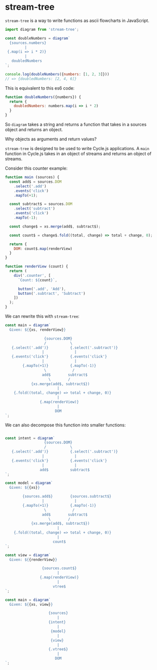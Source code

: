 stream-tree
===

`stream-tree` is a way to write functions as ascii flowcharts in JavaScript.

<!-- share-code-between-examples -->

```js
import diagram from 'stream-tree';

const doubleNumbers = diagram`
  {sources.numbers}
         |
 {.map(i => i * 2)}
         |
   doubledNumbers
`;

console.log(doubleNumbers({numbers: [1, 2, 3]}))
// => {doubledNumbers: [2, 4, 6]}
```

This is equivalent to this es6 code:

```js
function doubleNumbers({numbers}) {
  return {
    doubledNumbers: numbers.map(i => i * 2)
  }
}
```

So `diagram` takes a string and returns a function that takes in a sources object and returns an object.

Why objects as arguments and return values?

`stream-tree` is designed to be used to write Cycle.js applications. A `main` function in Cycle.js takes in an object of streams and returns an object of streams.

Consider this counter example:

```js
function main (sources) {
  const add$ = sources.DOM
    .select('.add')
    .events('click')
    .mapTo(+1);

  const subtract$ = sources.DOM
    .select('subtract')
    .events('click')
    .mapTo(-1);

  const change$ = xs.merge(add$, subtract$);

  const count$ = change$.fold((total, change) => total + change, 0);

  return {
    DOM: count$.map(renderView)
  }
}

function renderView (count) {
  return (
    div('.counter', [
      `Count: ${count}`,

      button('.add', 'Add'),
      button('.subtract', 'Subtract')
    ])
  );
}
```

We can rewrite this with `stream-tree`:

```js
const main = diagram`
  Given: ${{xs, renderView}}

                  {sources.DOM}
                  /           \
   {.select('.add')}          {.select('.subtract')}
                 |              |
   {.events('click'}          {.events('click'}
                 |              |
        {.mapTo(+1)}          {.mapTo(-1)}
                  \            /
                 add$        subtract$
                    \        /
            {xs.merge(add$, subtract$})
                        |
    {.fold((total, change) => total + change, 0)}
                        |
                {.map(renderView)}
                        |
                       DOM
`;
```

We can also decompose this function into smaller functions:
```js

const intent = diagram`
                  {sources.DOM}
                  /           \
   {.select('.add')}          {.select('.subtract')}
                 |              |
   {.events('click'}          {.events('click'}
                 |              |
                add$          subtract$
`;

const model = diagram`
  Given: ${{xs}}

        {sources.add$}        {sources.subtract$}
                 |              |
        {.mapTo(+1)}          {.mapTo(-1)}
                  \            /
                 add$        subtract$
                    \        /
            {xs.merge(add$, subtract$})
                        |
    {.fold((total, change) => total + change, 0)}
                        |
                      count$
`;

const view = diagram`
  Given: ${{renderView}}

                 {sources.count$}
                        |
                {.map(renderView)}
                        |
                      vtree$
`;

const main = diagram`
  Given: ${{xs, view}}

                    {sources}
                        |
                    {intent}
                        |
                     {model}
                        |
                     {view}
                        |
                    {.vtree$}
                        |
                       DOM
`;
```

